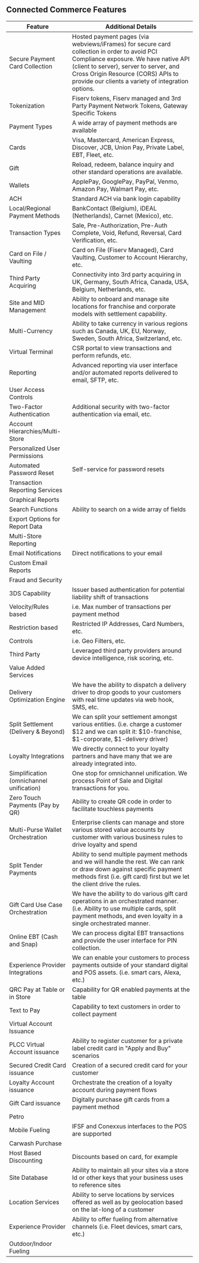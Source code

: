 ## Connected Commerce Features  

| **Feature** | **Additional Details** |
| --- | --- |
| Secure Payment Card Collection | Hosted payment pages (via webviews/iFrames) for secure card collection in order to avoid PCI Compliance exposure. We have native API (client to server), server to server, and Cross Origin Resource (CORS) APIs to provide our clients a variety of integration options. |
| Tokenization | Fiserv tokens, Fiserv managed and 3rd Party Payment Network Tokens, Gateway Specific Tokens |
| Payment Types | A wide array of payment methods are available |
| Cards | Visa, Mastercard, American Express, Discover, JCB, Union Pay, Private Label, EBT, Fleet, etc. |
| Gift | Reload, redeem, balance inquiry and other standard operations are available. |
| Wallets | ApplePay, GooglePay, PayPal, Venmo, Amazon Pay, Walmart Pay, etc. |
| ACH | Standard ACH via bank login capability |
| Local/Regional Payment Methods | BankContact (Belgium), iDEAL (Netherlands), Carnet (Mexico), etc. |
| Transaction Types | Sale, Pre-Authorization, Pre-Auth Complete, Void, Refund, Reversal, Card Verification, etc. |
| Card on File / Vaulting | Card on File (Fiserv Managed), Card Vaulting, Customer to Account Hierarchy, etc. |
| Third Party Acquiring | Connectivity into 3rd party acquiring in UK, Germany, South Africa, Canada, USA, Belgium, Netherlands, etc. |
| Site and MID Management | Ability to onboard and manage site locations for franchise and corporate models with settlement capability. |
| Multi-Currency | Ability to take currency in various regions such as Canada, UK, EU, Norway, Sweden, South Africa, Switzerland, etc. |
| Virtual Terminal | CSR portal to view transactions and perform refunds, etc. |
| Reporting | Advanced reporting via user interface and/or automated reports delivered to email, SFTP, etc. |
| User Access Controls |   |
| Two-Factor Authentication | Additional security with two-factor authentication via email, etc. |
| Account Hierarchies/Multi-Store |   |
| Personalized User Permissions |   |
| Automated Password Reset | Self-service for password resets |
| Transaction Reporting Services |   |
| Graphical Reports |   |
| Search Functions | Ability to search on a wide array of fields |
| Export Options for Report Data |   |
| Multi-Store Reporting |   |
| Email Notifications | Direct notifications to your email |
| Custom Email Reports |   |
| Fraud and Security |   |
| 3DS Capability | Issuer based authentication for potential liability shift of transactions |
| Velocity/Rules based | i.e. Max number of transactions per payment method |
| Restriction based | Restricted IP Addresses, Card Numbers, etc. |
| Controls | i.e. Geo Filters, etc. |
| Third Party | Leveraged third party providers around device intelligence, risk scoring, etc. |
| Value Added Services |   |
| Delivery Optimization Engine | We have the ability to dispatch a delivery driver to drop goods to your customers with real time updates via web hook, SMS, etc. |
| Split Settlement (Delivery & Beyond) | We can split your settlement amongst various entities. (i.e. charge a customer $12 and we can split it: $10-franchise, $1-corporate, $1-delivery driver) |
| Loyalty Integrations | We directly connect to your loyalty partners and have many that we are already integrated into. |
| Simplification (omnichannel unification) | One stop for omnichannel unification. We process Point of Sale and Digital transactions for you. |
| Zero Touch Payments (Pay by QR) | Ability to create QR code in order to facilitate touchless payments |
| Multi-Purse Wallet Orchestration | Enterprise clients can manage and store various stored value accounts by customer with various business rules to drive loyalty and spend |
| Split Tender Payments | Ability to send multiple payment methods and we will handle the rest. We can rank or draw down against specific payment methods first (i.e. gift card) first but we let the client drive the rules. |
| Gift Card Use Case Orchestration | We have the ability to do various gift card operations in an orchestrated manner. (i.e. Ability to use multiple cards, split payment methods, and even loyalty in a single orchestrated manner. |
| Online EBT (Cash and Snap) | We can process digital EBT transactions and provide the user interface for PIN collection. |
| Experience Provider Integrations | We can enable your customers to process payments outside of your standard digital and POS assets. (i.e. smart cars, Alexa, etc.) |
| QRC Pay at Table or in Store | Capability for QR enabled payments at the table |
| Text to Pay | Capability to text customers in order to collect payment |
| Virtual Account Issuance |   |
| PLCC Virtual Account issuance | Ability to register customer for a private label credit card in "Apply and Buy" scenarios |
| Secured Credit Card issuance | Creation of a secured credit card for your customer |
| Loyalty Account issuance | Orchestrate the creation of a loyalty account during payment flows |
| Gift Card issuance | Digitally purchase gift cards from a payment method |
| Petro |   |
| Mobile Fueling | IFSF and Conexxus interfaces to the POS are supported |
| Carwash Purchase |   |
| Host Based Discounting | Discounts based on card, for example |
| Site Database | Ability to maintain all your sites via a store Id or other keys that your business uses to reference sites |
| Location Services | Ability to serve locations by services offered as well as by geolocation based on the lat-long of a customer |
| Experience Provider | Ability to offer fueling from alternative channels (i.e. Fleet devices, smart cars, etc.) |
| Outdoor/Indoor Fueling |   |